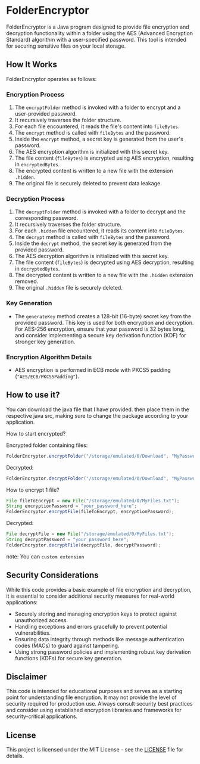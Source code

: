# FolderEncryptor

FolderEncryptor is a Java program designed to provide file encryption and decryption functionality within a folder using the AES (Advanced Encryption Standard) algorithm with a user-specified password. This tool is intended for securing sensitive files on your local storage.

## How It Works

FolderEncryptor operates as follows:

### Encryption Process

1. The `encryptFolder` method is invoked with a folder to encrypt and a user-provided password.
2. It recursively traverses the folder structure.
3. For each file encountered, it reads the file's content into `fileBytes`.
4. The `encrypt` method is called with `fileBytes` and the password.
5. Inside the `encrypt` method, a secret key is generated from the user's password.
6. The AES encryption algorithm is initialized with this secret key.
7. The file content (`fileBytes`) is encrypted using AES encryption, resulting in `encryptedBytes`.
8. The encrypted content is written to a new file with the extension `.hidden`.
9. The original file is securely deleted to prevent data leakage.

### Decryption Process

1. The `decryptFolder` method is invoked with a folder to decrypt and the corresponding password.
2. It recursively traverses the folder structure.
3. For each `.hidden` file encountered, it reads its content into `fileBytes`.
4. The `decrypt` method is called with `fileBytes` and the password.
5. Inside the `decrypt` method, the secret key is generated from the provided password.
6. The AES decryption algorithm is initialized with this secret key.
7. The file content (`fileBytes`) is decrypted using AES decryption, resulting in `decryptedBytes`.
8. The decrypted content is written to a new file with the `.hidden` extension removed.
9. The original `.hidden` file is securely deleted.

### Key Generation

- The `generateKey` method creates a 128-bit (16-byte) secret key from the provided password. This key is used for both encryption and decryption. For AES-256 encryption, ensure that your password is 32 bytes long, and consider implementing a secure key derivation function (KDF) for stronger key generation.

### Encryption Algorithm Details

- AES encryption is performed in ECB mode with PKCS5 padding (`"AES/ECB/PKCS5Padding"`).

## How to use it?

You can download the java file that I have provided. then place them in the respective java src, making sure to change the package according to your application.

How to start encrypted?

Encrypted folder containing files:
```java
FolderEncryptor.encryptFolder("/storage/emulated/0/Download", "MyPassword");
```
Decrypted:
```java
FolderEncryptor.decryptFolder("/storage/emulated/0/Download", "MyPassword");
```

How to encrypt 1 file?
```java
File fileToEncrypt = new File("/storage/emulated/0/MyFiles.txt");
String encryptionPassword = "your_password_here";
FolderEncryptor.encryptFile(fileToEncrypt, encryptionPassword);
```
Decrypted:
```java
File decryptFile = new File("/storage/emulated/0/MyFiles.txt");
String decryptPassword = "your_password_here";
FolderEncryptor.decryptFile(decryptFile, decryptPassword);
```

note: You can `custom extension`

## Security Considerations

While this code provides a basic example of file encryption and decryption, it is essential to consider additional security measures for real-world applications:

- Securely storing and managing encryption keys to protect against unauthorized access.
- Handling exceptions and errors gracefully to prevent potential vulnerabilities.
- Ensuring data integrity through methods like message authentication codes (MACs) to guard against tampering.
- Using strong password policies and implementing robust key derivation functions (KDFs) for secure key generation.

## Disclaimer

This code is intended for educational purposes and serves as a starting point for understanding file encryption. It may not provide the level of security required for production use. Always consult security best practices and consider using established encryption libraries and frameworks for security-critical applications.

## License

This project is licensed under the MIT License - see the [LICENSE](LICENSE) file for details.
